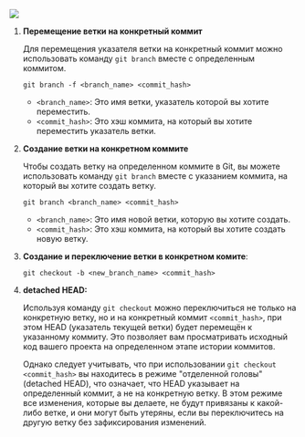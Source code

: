 [![](https://github.blog/wp-content/uploads/2022/09/garbagecollection4.gif)](https://github.blog/wp-content/uploads/2022/09/garbagecollection4.gif)

1. **Перемещение ветки на конкретный коммит**
    
    Для перемещения указателя ветки на конкретный коммит можно использовать команду `git branch` вместе с определенным коммитом.
    
    ```Shell
    git branch -f <branch_name> <commit_hash>
    ```
    
    - `<branch_name>`: Это имя ветки, указатель которой вы хотите переместить.
    - `<commit_hash>`: Это хэш коммита, на который вы хотите переместить указатель ветки.
2. **Создание ветки на конкретном коммите**
    
    Чтобы создать ветку на определенном коммите в Git, вы можете использовать команду `git branch` вместе с указанием коммита, на который вы хотите создать ветку.
    
    ```Shell
    git branch <branch_name> <commit_hash>
    ```
    
    - `<branch_name>`: Это имя новой ветки, которую вы хотите создать.
    - `<commit_hash>`: Это хэш коммита, на который вы хотите создать новую ветку.
3. **Создание и переключение ветки в конкретном комите**:
    
    ```Shell
    git checkout -b <new_branch_name> <commit_hash>
    ```
    
4. **detached HEAD:**
    
    Используя команду `git checkout` можно переключиться не только на конкретную ветку, но и на конкретный коммит `<commit_hash>`, при этом HEAD (указатель текущей ветки) будет перемещён к указанному коммиту. Это позволяет вам просматривать исходный код вашего проекта на определенном этапе истории коммитов.
    
    Однако следует учитывать, что при использовании `git checkout <commit_hash>` вы находитесь в режиме "отделенной головы" (detached HEAD), что означает, что HEAD указывает на определенный коммит, а не на конкретную ветку. В этом режиме все изменения, которые вы делаете, не будут привязаны к какой-либо ветке, и они могут быть утеряны, если вы переключитесь на другую ветку без зафиксирования изменений.